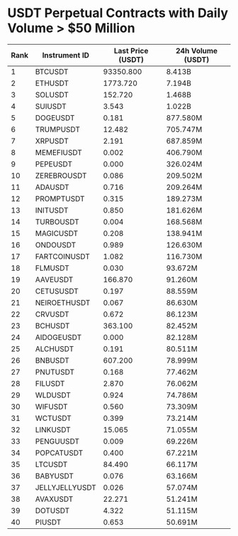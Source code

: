 # USDT Perpetual Contracts with Daily Volume > $50 Million

| Rank | Instrument ID | Last Price (USDT) | 24h Volume (USDT) |
|------|---------------|-------------------|-------------------|
| 1 | BTCUSDT | 93350.800 | 8.413B |
| 2 | ETHUSDT | 1773.720 | 7.194B |
| 3 | SOLUSDT | 152.720 | 1.468B |
| 4 | SUIUSDT | 3.543 | 1.022B |
| 5 | DOGEUSDT | 0.181 | 877.580M |
| 6 | TRUMPUSDT | 12.482 | 705.747M |
| 7 | XRPUSDT | 2.191 | 687.859M |
| 8 | MEMEFIUSDT | 0.002 | 406.790M |
| 9 | PEPEUSDT | 0.000 | 326.024M |
| 10 | ZEREBROUSDT | 0.086 | 209.502M |
| 11 | ADAUSDT | 0.716 | 209.264M |
| 12 | PROMPTUSDT | 0.315 | 189.273M |
| 13 | INITUSDT | 0.850 | 181.626M |
| 14 | TURBOUSDT | 0.004 | 168.568M |
| 15 | MAGICUSDT | 0.208 | 138.941M |
| 16 | ONDOUSDT | 0.989 | 126.630M |
| 17 | FARTCOINUSDT | 1.082 | 116.730M |
| 18 | FLMUSDT | 0.030 | 93.672M |
| 19 | AAVEUSDT | 166.870 | 91.260M |
| 20 | CETUSUSDT | 0.197 | 88.559M |
| 21 | NEIROETHUSDT | 0.067 | 86.630M |
| 22 | CRVUSDT | 0.672 | 86.123M |
| 23 | BCHUSDT | 363.100 | 82.452M |
| 24 | AIDOGEUSDT | 0.000 | 82.128M |
| 25 | ALCHUSDT | 0.191 | 80.511M |
| 26 | BNBUSDT | 607.200 | 78.999M |
| 27 | PNUTUSDT | 0.168 | 77.462M |
| 28 | FILUSDT | 2.870 | 76.062M |
| 29 | WLDUSDT | 0.924 | 74.786M |
| 30 | WIFUSDT | 0.560 | 73.309M |
| 31 | WCTUSDT | 0.399 | 73.214M |
| 32 | LINKUSDT | 15.065 | 71.055M |
| 33 | PENGUUSDT | 0.009 | 69.226M |
| 34 | POPCATUSDT | 0.400 | 67.221M |
| 35 | LTCUSDT | 84.490 | 66.117M |
| 36 | BABYUSDT | 0.076 | 63.166M |
| 37 | JELLYJELLYUSDT | 0.026 | 57.074M |
| 38 | AVAXUSDT | 22.271 | 51.241M |
| 39 | DOTUSDT | 4.322 | 51.115M |
| 40 | PIUSDT | 0.653 | 50.691M |
